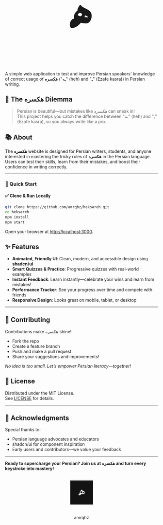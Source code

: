 <link rel="preconnect" href="https://fonts.googleapis.com">
<link rel="preconnect" href="https://fonts.gstatic.com" crossorigin>
<link href="https://fonts.googleapis.com/css2?family=Noto+Nastaliq+Urdu:wght@400..700&display=swap" rel="stylesheet">

<div align="center">
  <h1 style="font-size: 8em;font-family: 'Noto Nastaliq Urdu', serif; text-align:center;">هـ</h1>
</div>




A simple web application to test and improve Persian speakers' knowledge of correct usage of **هکسره** ("ـه" (heh) and "ـِ" (Ezafe kasra)) in Persian writing.
## 🧐 The هکسره Dilemma

> Persian is beautiful—but mistakes like *هکسره* can sneak in!  
> This project helps you catch the difference between "ـه" (heh) and "ـِ" (Ezafe kasra), so you always write like a pro.



## 📚 About

The **هکسره** website is designed for Persian writers, students, and anyone interested in mastering the tricky rules of **هکسره** in the Persian language.  
Users can test their skills, learn from their mistakes, and boost their confidence in writing correctly.


---

### 🚀 Quick Start

#### ✅ Clone & Run Locally
```bash
git clone https://github.com/amrqhz/heksareh.git
cd heksareh
npm install
npm start
```

Open your browser at [http://localhost:3000](http://localhost:3000).


## ✨ Features

- **Animated, Friendly UI**: Clean, modern, and accessible design using **shadcn/ui**
- **Smart Quizzes & Practice**: Progressive quizzes with real-world examples
- **Instant Feedback**: Learn instantly—celebrate your wins and learn from mistakes!
- **Performance Tracker**: See your progress over time and compete with friends
- **Responsive Design**: Looks great on mobile, tablet, or desktop


---

 
## 🤝 Contributing

Contributions make هکسره shine!  
- Fork the repo  
- Create a feature branch  
- Push and make a pull request  
- Share your suggestions and improvements!

*No idea is too small. Let’s empower Persian literacy—together!*


## 📄 License

Distributed under the MIT License.  
See [LICENSE](LICENSE) for details.

---


## 🙌 Acknowledgments

Special thanks to:  
- Persian language advocates and educators  
- shadcn/ui for component inspiration  
- Early users and contributors—we value your feedback

---

**Ready to supercharge your Persian? Join us at هکسره and turn every keystroke into mastery!**
<br><br>
<div align= center><img src="./h.png""></div>
<br>
<p align = center>amrqhz</p>